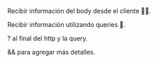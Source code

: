 Recibir información del body desde el cliente 🧑‍💻.

Recibir información utilizando queries 🔎.

? al final del http y la query.

&& para agregar más detalles.
